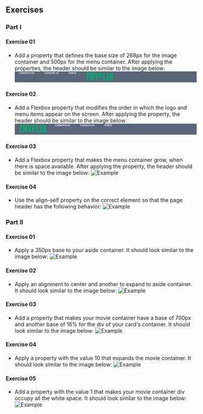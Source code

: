 ## Exercises

### Part I

#### Exercise 01
- Add a property that defines the base size of 268px for the image container and 500px for the menu container. After applying the properties, the header should be similar to the image below:
![Example](images/image-01.jpeg)

#### Exercise 02
- Add a Flexbox property that modifies the order in which the logo and menu items appear on the screen. After applying the property, the header should be similar to the image below:
![Example](part-01/images/image-02.jpeg)

#### Exercise 03
- Add a Flexbox property that makes the menu container grow, when there is space available. After applying the property, the header should be similar to the image below:
![Example](/part-01/images/image-03.jpeg)

#### Exercise 04
- Use the align-self property on the correct element so that the page header has the following behavior:
![Example](/part-01/images/image-04.jpeg)

### Part II

#### Exercise 01
- Apply a 350px base to your aside container. It should look similar to the image below:
![Example](/part-02/images/image-01.jpeg)

#### Exercise 02
- Apply an alignment to center and another to expand to aside container. It should look similar to the image below:
![Example](/part-02/images/image-02.jpeg)

#### Exercise 03
- Add a property that makes your movie container have a base of 700px and another base of 16% for the div of your card's container. It should look similar to the image below:
![Example](/part-02/images/image-03.jpeg)

#### Exercise 04
- Apply a property with the value 10 that expands the movie container. It should look similar to the image below:
![Example](/part-02/images/image-04.jpeg)

#### Exercise 05
- Add a property with the value 1 that makes your movie container div occupy all the white space. It should look similar to the image below:
![Example](/part-02/images/image-05.jpeg)
